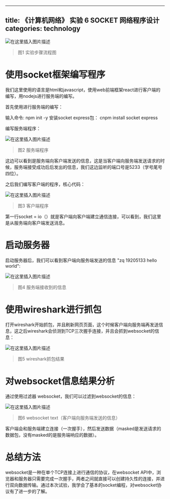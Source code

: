 
---
title:  《计算机网络》 实验 6 SOCKET 网络程序设计
categories: technology
---

![在这里插入图片描述](https://img-blog.csdnimg.cn/379601ae9af8462e92121886a451c838.png?x-oss-process=image/watermark,type_d3F5LXplbmhlaQ,shadow_50,text_Q1NETiBA5aSp5LiLNTkxMg==,size_20,color_FFFFFF,t_70,g_se,x_16)

> 图1 实验步骤流程图

# 使用socket框架编写程序

我们这里使用的语言是html和javascript，使用web前端框架react进行客户端的编写，用nodejs进行服务端的编写。

首先使用进行服务端的编写：

输入命令: npm init -y
安装socket express包：
cnpm install socket express

编写服务端程序：

![在这里插入图片描述](https://img-blog.csdnimg.cn/6967b08c18e746f9bd055802ffafff33.png?x-oss-process=image/watermark,type_d3F5LXplbmhlaQ,shadow_50,text_Q1NETiBA5aSp5LiLNTkxMg==,size_20,color_FFFFFF,t_70,g_se,x_16)
 
> 图2 服务端程序

这边可以看到是服务端向客户端发送的信息，这是当客户端向服务端发送请求的时候，服务端接受成功后后发出的信息，我们这边监听的端口号是5233（学号尾号四位）。

之后我们编写客户端的程序，核心代码：

![在这里插入图片描述](https://img-blog.csdnimg.cn/f1f6e81646134cfdae85e40b6019ccf6.png?x-oss-process=image/watermark,type_d3F5LXplbmhlaQ,shadow_50,text_Q1NETiBA5aSp5LiLNTkxMg==,size_20,color_FFFFFF,t_70,g_se,x_16)
 
> 图3 客户端程序

第一行socket = io（）就是客户端向客户端建立通信连接，可以看到，我们这里是从服务端向客户端发送消息。

# 启动服务器

启动服务器后，我们可以看到客户端向服务端发送的信息 "zq 19205133 hello world":
 
 ![在这里插入图片描述](https://img-blog.csdnimg.cn/abfd5727cf4243cf8c625e3b27f52d0a.png?x-oss-process=image/watermark,type_d3F5LXplbmhlaQ,shadow_50,text_Q1NETiBA5aSp5LiLNTkxMg==,size_20,color_FFFFFF,t_70,g_se,x_16)
 
> 图4 服务端接收到的信息

# 使用wireshark进行抓包

打开wireshark开始抓包，并且刷新网页页面，这个时候客户端向服务端再发送信息，这之后wireshark会侦测到TCP三次握手连接，并且会抓到websocket的信息：

![在这里插入图片描述](https://img-blog.csdnimg.cn/d235b936f30443078bfcb11ee27fd878.png?x-oss-process=image/watermark,type_d3F5LXplbmhlaQ,shadow_50,text_Q1NETiBA5aSp5LiLNTkxMg==,size_20,color_FFFFFF,t_70,g_se,x_16)
 
> 图5 wireshark抓包结果


# 对websocket信息结果分析

通过使用过滤器 websocket，我们可以过滤到websocket的信息：

![在这里插入图片描述](https://img-blog.csdnimg.cn/bd8ca8ad1c7347bda2d0d8cc7d1d48bf.jpg?x-oss-process=image/watermark,type_d3F5LXplbmhlaQ,shadow_50,text_Q1NETiBA5aSp5LiLNTkxMg==,size_20,color_FFFFFF,t_70,g_se,x_16)

>图6 websocket text（客户端向服务端发送的信息）

客户端会和服务端建立连接（一次握手），然后发送数据（masked是发送请求的数据包，没有masked的是服务端响应的数据）。

# 总结方法

websocket是一种在单个TCP连接上进行通信的协议，在websocket API中，浏览器和服务器只需要完成一次握手，两者之间就直接可以创建持久性的连接，并进行双向数据传输。通过本次试验，我学会了基本的socket编程，对websocket协议有了进一步的了解。
